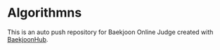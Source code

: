 # Algorithmns
This is an auto push repository for Baekjoon Online Judge created with [BaekjoonHub](https://github.com/BaekjoonHub/BaekjoonHub).
